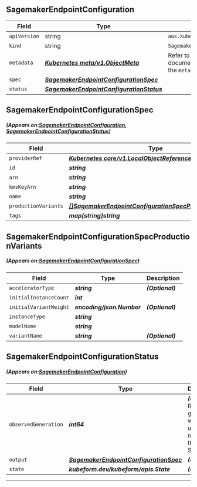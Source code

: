 ## SagemakerEndpointConfiguration
| Field | Type | Description |
| ------ | ----- | ----------- |
| `apiVersion` | string | `aws.kubeform.com/v1alpha1` |
|    `kind` | string | `SagemakerEndpointConfiguration` |
| `metadata` | ***[Kubernetes meta/v1.ObjectMeta](https://kubernetes.io/docs/reference/generated/kubernetes-api/v1.13/#objectmeta-v1-meta)***|Refer to the Kubernetes API documentation for the fields of the `metadata` field.|
| `spec` | ***[SagemakerEndpointConfigurationSpec](#SagemakerEndpointConfigurationSpec)***||
| `status` | ***[SagemakerEndpointConfigurationStatus](#SagemakerEndpointConfigurationStatus)***||
## SagemakerEndpointConfigurationSpec
##### (Appears on:[SagemakerEndpointConfiguration](#SagemakerEndpointConfiguration), [SagemakerEndpointConfigurationStatus](#SagemakerEndpointConfigurationStatus))
| Field | Type | Description |
| ------ | ----- | ----------- |
| `providerRef` | ***[Kubernetes core/v1.LocalObjectReference](https://kubernetes.io/docs/reference/generated/kubernetes-api/v1.13/#localobjectreference-v1-core)***||
| `id` | ***string***||
| `arn` | ***string***| ***(Optional)*** |
| `kmsKeyArn` | ***string***| ***(Optional)*** |
| `name` | ***string***| ***(Optional)*** |
| `productionVariants` | ***[[]SagemakerEndpointConfigurationSpecProductionVariants](#SagemakerEndpointConfigurationSpecProductionVariants)***||
| `tags` | ***map[string]string***| ***(Optional)*** |
## SagemakerEndpointConfigurationSpecProductionVariants
##### (Appears on:[SagemakerEndpointConfigurationSpec](#SagemakerEndpointConfigurationSpec))
| Field | Type | Description |
| ------ | ----- | ----------- |
| `acceleratorType` | ***string***| ***(Optional)*** |
| `initialInstanceCount` | ***int***||
| `initialVariantWeight` | ***encoding/json.Number***| ***(Optional)*** |
| `instanceType` | ***string***||
| `modelName` | ***string***||
| `variantName` | ***string***| ***(Optional)*** |
## SagemakerEndpointConfigurationStatus
##### (Appears on:[SagemakerEndpointConfiguration](#SagemakerEndpointConfiguration))
| Field | Type | Description |
| ------ | ----- | ----------- |
| `observedGeneration` | ***int64***| ***(Optional)*** Resource generation, which is updated on mutation by the API Server.|
| `output` | ***[SagemakerEndpointConfigurationSpec](#SagemakerEndpointConfigurationSpec)***| ***(Optional)*** |
| `state` | ***kubeform.dev/kubeform/apis.State***| ***(Optional)*** |
---
